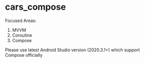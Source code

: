 # cars_compose
Focused Areas:
  1. MVVM
  2. Coroutine
  3. Compose

Please use latest Android Studio version (2020.3.1+) which support Compose officially
